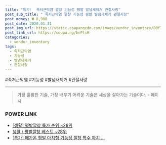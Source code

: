 ```yaml
--- 
title: "특가!  족저근막염 깔창 기능성 평발 발냄새제거 관절사랑" 
post_sub_title: " 족저근막염 깔창 기능성 평발 발냄새제거 관절사랑" 
post_money: ₩ 8,900 
post_date: 2020.01.31 
post_img_url: https://static.coupangcdn.com/image/vendor_inventory/00f7/74fc84a4ca722ded6baef24e4a66fd136a45c4f673aa88b1623a29e9bbba.jpg 
post_link_url: https://coupa.ng/bnPlsH 
categories: 
  - vendor_inventory 
tags: 
  - 족저근막염 
  - 기능성 
  - 발냄새제거 
  - 관절사랑 
--- 
```

  #족저근막염 #기능성 #발냄새제거 #관절사랑 
<hr> 

> 가장 훌륭한 기술, 가장 배우기 어려운 기술은 세상을 살아가는 기술이다. - 메이시 


### POWER LINK

* <a href="https://blog.naver.com/sakai111/221790914144" target="_blank"> [생활] 평발깔창 특가 순위 ~28위</a>
* <a href="https://blog.naver.com/santokki14/221790914147" target="_blank">생활 / 평발깔창 베스트 ~28위</a>
* <a href="https://blog.naver.com/an0733/221791849809" target="_blank">[특가] 메가온 평발 아치형 기능성 깔창 특수 아치 ...</a>
